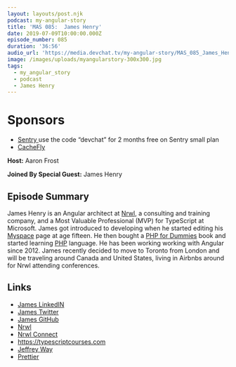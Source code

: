 ```yaml
---
layout: layouts/post.njk
podcast: my-angular-story
title: 'MAS 085:  James Henry'
date: 2019-07-09T10:00:00.000Z
episode_number: 085
duration: '36:56'
audio_url: 'https://media.devchat.tv/my-angular-story/MAS_085_James_Henry.mp3'
image: /images/uploads/myangularstory-300x300.jpg
tags:
  - my_angular_story
  - podcast
  - James Henry
---
```

# Sponsors

* [Sentry ](https://sentry.io/welcome/) use the code “devchat” for 2 months free on Sentry small plan
* [CacheFly](https://www.cachefly.com)

**Host:** Aaron Frost

**Joined By Special Guest:** James Henry

## Episode Summary

James Henry is an Angular architect at [Nrwl](https://nrwl.io/about-us), a consulting and training company, and a Most Valuable Professional (MVP) for TypeScript at Microsoft. James got introduced to developing when he started editing his [Myspace](https://myspace.com/) page at age fifteen. He then bought a [PHP for Dummies](https://www.amazon.com/PHP-5-Dummies-Janet-Valade/dp/0764541668) book and started learning [PHP](https://php.net/) language. He has been working working with Angular since 2012. James recently decided to move to Toronto from London and will be traveling around Canada and United States,  living in Airbnbs around for Nrwl attending conferences. 



## Links

* [James LinkedIN](https://www.linkedin.com/in/mrjameshenry/)
* [James Twitter](https://twitter.com/mrjameshenry?lang=en)
* [James GitHub](https://github.com/JamesHenry)
* [Nrwl](https://nrwl.io/about-us)
* [Nrwl Connect](https://connect.nrwl.io/)
* <https://typescriptcourses.com>
* [Jeffrey Way](https://twitter.com/jeffrey_way?lang=en)
* [Prettier ](https://prettier.io/)

##
